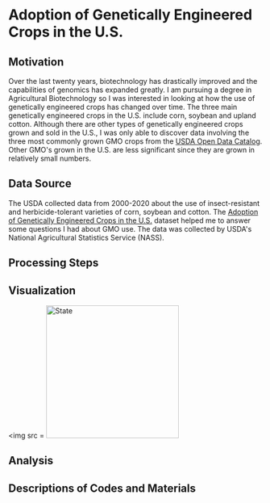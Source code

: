 # Adoption of Genetically Engineered Crops in the U.S.

## Motivation
Over the last twenty years, biotechnology has drastically improved and the capabilities of genomics has expanded greatly. I am pursuing a degree in Agricultural Biotechnology so I was interested in looking at how the use of genetically engineered crops has changed over time. The three main genetically engineered crops in the U.S. include corn, soybean and upland cotton. Although there are other types of genetically engineered crops grown and sold in the U.S., I was only able to discover data involving the three most commonly grown GMO crops from the <a href="https://www.usda.gov/content/usda-open-data-catalog">USDA Open Data Catalog</a>.  Other GMO's grown in the U.S. are less significant since they are grown in relatively small numbers.

## Data Source
The USDA collected data from 2000-2020 about the use of insect-resistant and herbicide-tolerant varieties of corn, soybean and cotton. The <a href="https://www.ers.usda.gov/data-products/adoption-of-genetically-engineered-crops-in-the-us.aspx">Adoption of Genetically Engineered Crops in the U.S.</a> dataset helped me to answer some questions I had about GMO use.  The data was collected by USDA's National Agricultural Statistics Service (NASS).

## Processing Steps

## Visualization

<img src = <img width="263" alt="State" src="https://user-images.githubusercontent.com/71746406/101295740-5b57b080-37d4-11eb-8462-eadc4ef44347.png">

## Analysis

## Descriptions of Codes and Materials

